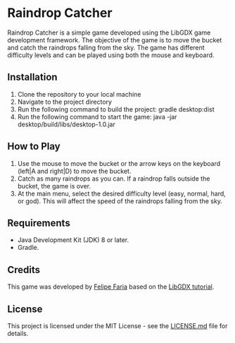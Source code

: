 # Raindrop Catcher

Raindrop Catcher is a simple game developed using the LibGDX game development framework. The objective of the game is to move the bucket and catch the raindrops falling from the sky. The game has different difficulty levels and can be played using both the mouse and keyboard.

## Installation

1. Clone the repository to your local machine
2. Navigate to the project directory
3. Run the following command to build the project: gradle desktop:dist
4. Run the following command to start the game: java -jar desktop/build/libs/desktop-1.0.jar

## How to Play

1. Use the mouse to move the bucket or the arrow keys on the keyboard (left|A and right|D) to move the bucket.
2. Catch as many raindrops as you can. If a raindrop falls outside the bucket, the game is over.
3. At the main menu, select the desired difficulty level (easy, normal, hard, or god). This will affect the speed of the raindrops falling from the sky.

## Requirements

- Java Development Kit (JDK) 8 or later.
- Gradle.

## Credits

This game was developed by [Felipe Faria](https://github.com/disparter) based on the [LibGDX tutorial](https://github.com/libgdx/libgdx/wiki/A-simple-game).

## License

This project is licensed under the MIT License - see the [LICENSE.md](LICENSE.md) file for details.